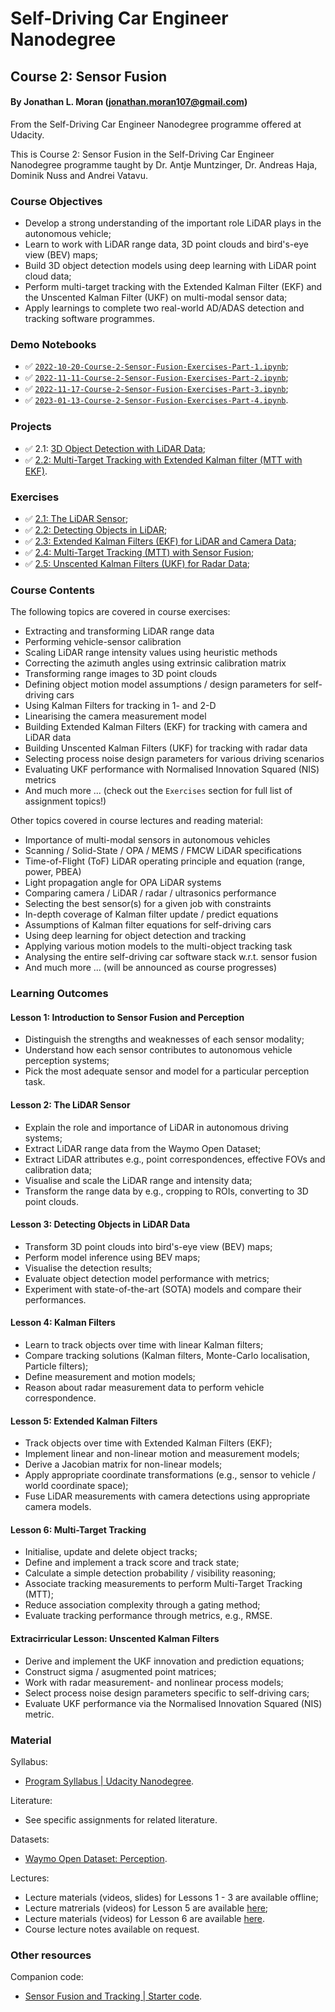 # Self-Driving Car Engineer Nanodegree
## Course 2: Sensor Fusion
#### By Jonathan L. Moran (jonathan.moran107@gmail.com)
From the Self-Driving Car Engineer Nanodegree programme offered at Udacity.

This is Course 2: Sensor Fusion in the Self-Driving Car Engineer Nanodegree programme taught by Dr. Antje Muntzinger, Dr. Andreas Haja, Dominik Nuss and Andrei Vatavu.


### Course Objectives
* Develop a strong understanding of the important role LiDAR plays in the autonomous vehicle;
* Learn to work with LiDAR range data, 3D point clouds and bird's-eye view (BEV) maps;
* Build 3D object detection models using deep learning with LiDAR point cloud data;
* Perform multi-target tracking with the Extended Kalman Filter (EKF) and the Unscented Kalman Filter (UKF) on multi-modal sensor data;
* Apply learnings to complete two real-world AD/ADAS detection and tracking software programmes. 


### Demo Notebooks
* ✅ [`2022-10-20-Course-2-Sensor-Fusion-Exercises-Part-1.ipynb`](https://github.com/jonathanloganmoran/ND0013-Self-Driving-Car-Engineer/blob/main/2-Sensor-Fusion/Exercises/2022-10-20-Course-2-Sensor-Fusion-Exercises-Part-1.ipynb);
* ✅ [`2022-11-11-Course-2-Sensor-Fusion-Exercises-Part-2.ipynb`](https://github.com/jonathanloganmoran/ND0013-Self-Driving-Car-Engineer/blob/main/2-Sensor-Fusion/Exercises/2022-11-11-Course-2-Sensor-Fusion-Exercises-Part-2.ipynb);
* ✅ [`2022-11-17-Course-2-Sensor-Fusion-Exercises-Part-3.ipynb`](https://github.com/jonathanloganmoran/ND0013-Self-Driving-Car-Engineer/blob/main/2-Sensor-Fusion/Exercises/2022-11-17-Course-2-Sensor-Fusion-Exercises-Part-3.ipynb);
* ✅ [`2023-01-13-Course-2-Sensor-Fusion-Exercises-Part-4.ipynb`](https://github.com/jonathanloganmoran/ND0013-Self-Driving-Car-Engineer/blob/main/2-Sensor-Fusion/Exercises/2023-01-13-Course-2-Sensor-Fusion-Exercises-Part-4.ipynb).


### Projects
* ✅ 2.1: [3D Object Detection with LiDAR Data](https://github.com/jonathanloganmoran/ND0013-Self-Driving-Car-Engineer/tree/main/2-Sensor-Fusion/2-1-3D-Object-Detection-with-LiDAR-Data);
* ✅ [2.2: Multi-Target Tracking with Extended Kalman filter (MTT with EKF)](https://github.com/jonathanloganmoran/ND0013-Self-Driving-Car-Engineer/tree/main/2-Sensor-Fusion/2-2-Multi-Target-Tracking-with-EKF).


### Exercises
* ✅ [2.1: The LiDAR Sensor](https://github.com/jonathanloganmoran/ND0013-Self-Driving-Car-Engineer/tree/main/2-Sensor-Fusion/Exercises/2-1-Lidar-Sensor);
* ✅ [2.2: Detecting Objects in LiDAR](https://github.com/jonathanloganmoran/ND0013-Self-Driving-Car-Engineer/tree/main/2-Sensor-Fusion/Exercises/2-2-Object-Detection);
* ✅ [2.3: Extended Kalman Filters (EKF) for LiDAR and Camera Data](https://github.com/jonathanloganmoran/ND0013-Self-Driving-Car-Engineer/tree/main/2-Sensor-Fusion/Exercises/2-3-Extended-Kalman-Filters/exercises);
* ✅ [2.4: Multi-Target Tracking (MTT) with Sensor Fusion](https://github.com/jonathanloganmoran/ND0013-Self-Driving-Car-Engineer/tree/main/2-Sensor-Fusion/Exercises/2-4-Multi-Target-Tracking/exercises);
* ✅ [2.5: Unscented Kalman Filters (UKF) for Radar Data](https://github.com/jonathanloganmoran/ND0013-Self-Driving-Car-Engineer/tree/main/2-Sensor-Fusion/Exercises/2-5-Unscented-Kalman-Filters/exercises);


### Course Contents
The following topics are covered in course exercises:
* Extracting and transforming LiDAR range data
* Performing vehicle-sensor calibration
* Scaling LiDAR range intensity values using heuristic methods
* Correcting the azimuth angles using extrinsic calibration matrix
* Transforming range images to 3D point clouds
* Defining object motion model assumptions / design parameters for self-driving cars
* Using Kalman Filters for tracking in 1- and 2-D
* Linearising the camera measurement model
* Building Extended Kalman Filters (EKF) for tracking with camera and LiDAR data
* Building Unscented Kalman Filters (UKF) for tracking with radar data
* Selecting process noise design parameters for various driving scenarios
* Evaluating UKF performance with Normalised Innovation Squared (NIS) metrics    
* And much more ... (check out the `Exercises` section for full list of assignment topics!)


Other topics covered in course lectures and reading material:
* Importance of multi-modal sensors in autonomous vehicles
* Scanning / Solid-State / OPA / MEMS / FMCW LiDAR specifications
* Time-of-Flight (ToF) LiDAR operating principle and equation (range, power, PBEA)
* Light propagation angle for OPA LiDAR systems
* Comparing camera / LiDAR / radar / ultrasonics performance
* Selecting the best sensor(s) for a given job with constraints
* In-depth coverage of Kalman filter update / predict equations
* Assumptions of Kalman filter equations for self-driving cars
* Using deep learning for object detection and tracking
* Applying various motion models to the multi-object tracking task
* Analysing the entire self-driving car software stack w.r.t. sensor fusion
* And much more ... (will be announced as course progresses)


### Learning Outcomes
#### Lesson 1: Introduction to Sensor Fusion and Perception
* Distinguish the strengths and weaknesses of each sensor modality;
* Understand how each sensor contributes to autonomous vehicle perception systems;
* Pick the most adequate sensor and model for a particular perception task.

#### Lesson 2: The LiDAR Sensor
* Explain the role and importance of LiDAR in autonomous driving systems;
* Extract LiDAR range data from the Waymo Open Dataset;
* Extract LiDAR attributes e.g., point correspondences, effective FOVs and calibration data;
* Visualise and scale the LiDAR range and intensity data;
* Transform the range data by e.g., cropping to ROIs, converting to 3D point clouds.

#### Lesson 3: Detecting Objects in LiDAR Data
* Transform 3D point clouds into bird's-eye view (BEV) maps;
* Perform model inference using BEV maps;
* Visualise the detection results;
* Evaluate object detection model performance with metrics;
* Experiment with state-of-the-art (SOTA) models and compare their performances.

#### Lesson 4: Kalman Filters
* Learn to track objects over time with linear Kalman filters;
* Compare tracking solutions (Kalman filters, Monte-Carlo localisation, Particle filters);
* Define measurement and motion models;
* Reason about radar measurement data to perform vehicle correspondence.

#### Lesson 5: Extended Kalman Filters
* Track objects over time with Extended Kalman Filters (EKF);
* Implement linear and non-linear motion and measurement models;
* Derive a Jacobian matrix for non-linear models;
* Apply appropriate coordinate transformations (e.g., sensor to vehicle / world coordinate space);
* Fuse LiDAR measurements with camera detections using appropriate camera models.

#### Lesson 6: Multi-Target Tracking
* Initialise, update and delete object tracks;
* Define and implement a track score and track state;
* Calculate a simple detection probability / visibility reasoning;
* Associate tracking measurements to perform Multi-Target Tracking (MTT);
* Reduce association complexity through a gating method;
* Evaluate tracking performance through metrics, e.g., RMSE.

#### Extracirricular Lesson: Unscented Kalman Filters
* Derive and implement the UKF innovation and prediction equations;
* Construct sigma / asugmented point matrices;
* Work with radar measurement- and nonlinear process models;
* Select process noise design parameters specific to self-driving cars;
* Evaluate UKF performance via the Normalised Innovation Squared (NIS) metric.


### Material
Syllabus:
* [Program Syllabus | Udacity Nanodegree](https://d20vrrgs8k4bvw.cloudfront.net/documents/en-US/Self-Driving+Car+Engineer+Nanodegree+Syllabus+nd0013+.pdf).

Literature:
* See specific assignments for related literature.

Datasets:
* [Waymo Open Dataset: Perception](https://waymo.com/open/).

Lectures:
* Lecture materials (videos, slides) for Lessons 1 - 3 are available offline;
* Lecture matrerials (videos) for Lesson 5 are available [here](https://www.youtube.com/playlist?list=PL6nu8g-5OMNgl_rtYmrGa-K4lkjcTJbL5);
* Lecture materials (videos) for Lesson 6 are available [here](https://youtube.com/playlist?list=PL6nu8g-5OMNiT23So1PBXuL8B8HmBPpEJ).
* Course lecture notes available on request.

### Other resources
Companion code:
* [Sensor Fusion and Tracking | Starter code](https://github.com/udacity/nd013-c2-fusion-starter).
